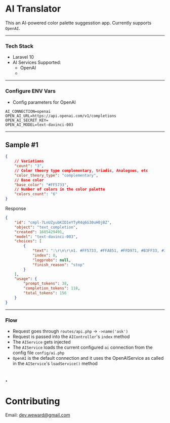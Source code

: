 # AI Translator

This an AI-powered color palette suggesstion app. Currently supports `OpenAI`.

---
### Tech Stack

- Laravel 10
- AI Services Supported:
    - OpenAI
    - 

---
### Configure ENV Vars

- Config parameters for OpenAI

```
AI_CONNECTION=openai
OPEN_AI_URL=https://api.openai.com/v1/completions
OPEN_AI_SECRET_KEY=
OPEN_AI_MODEL=text-davinci-003

```

---

## Sample #1
```json
{
    // Variations
    "count": "3",
    // Color theory type complementary, triadic, Analogous, etc
    "color_theory_type": "complementary",
    // Base color
    "base_color": "#FF5733",
    // Number of colors in the color palette
    "colors_count": "6"
}
```

Response

```json
{
    "id": "cmpl-7LnUZyubKID1eYTyR4q6G30uH0jBZ",
    "object": "text_completion",
    "created": 1685429491,
    "model": "text-davinci-003",
    "choices": [
        {
            "text": ":\r\n\r\n1. #FF5733, #FFA851, #FFD971, #B3FF33, #3FFF9F, #33D2FF\r\n2. #FF5733, #FFA851, #FFD971, #33FFB3, #33A2FF, #7F33FF\r\n3. #FF5733, #FFA851, #FFD971, #33FFB3, #9F33FF, #FF33A2",
            "index": 0,
            "logprobs": null,
            "finish_reason": "stop"
        }
    ],
    "usage": {
        "prompt_tokens": 38,
        "completion_tokens": 118,
        "total_tokens": 156
    }
}
```

---
### Flow
- Request goes through `routes/api.php` -> `->name('ask')`
- Request is passed into the `AIController`'s `index` method
- The `AIService` gets injected
- The `AIService` loads the current configured `ai` connection from the config file `config/ai.php`
- `OpenAI` is the default connection and it uses the OpenAIService as called in the `AIService`'s  `loadService()` method


.
---
# Contributing

Email: dev.weward@gmail.com
